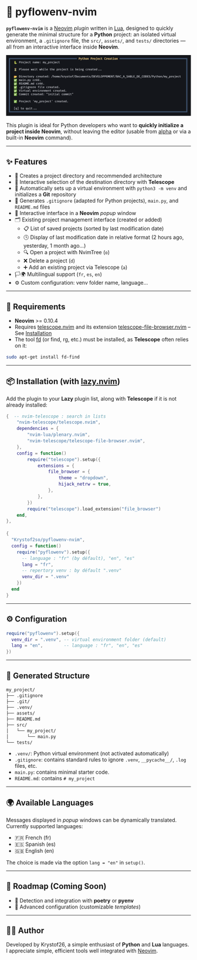# 🐍 pyflowenv-nvim

**`pyflowenv-nvim`** is a [Neovim](https://neovim.io/) *plugin* written in [Lua](https://www.lua.org/), designed to quickly generate the minimal structure for a **Python** project: an isolated virtual environment, a `.gitignore` file, the `src/`, `assets/`, and `tests/` directories — all from an interactive interface inside **Neovim**.

![demo](./assets/screenshot_en.png)

This plugin is ideal for Python developers who want to **quickly initialize a project inside Neovim**, without leaving the editor (usable from [alpha](https://github.com/goolord/alpha-nvim) or via a built-in **Neovim** command).

---

## ✨ Features

- 📁 Creates a project directory and recommended architecture
- 📂 Interactive selection of the destination directory with **Telescope**
- 🐍 Automatically sets up a virtual environment with `python3 -m venv` and initializes a **Git** repository
- 🧾 Generates `.gitignore` (adapted for Python projects), `main.py`, and `README.md` files
- 💬 Interactive interface in a **Neovim** *popup* window
- 🗂️ Existing project management interface (created or added)
    - 📋 List of saved projects (sorted by last modification date)
    - 🕓 Display of last modification date in relative format (2 hours ago, yesterday, 1 month ago...)
    - 🔍 Open a project with NvimTree (`o`)
    - ❌ Delete a project (`d`)
    - ➕ Add an existing project via Telescope (`a`)
- 🏳️‍🌍 Multilingual support (`fr`, `es`, `en`)
- ⚙️ Custom configuration: venv folder name, language...

---

## 🔗 Requirements

- **Neovim** >= 0.10.4
- Requires [telescope.nvim](https://github.com/nvim-telescope/telescope.nvim) and its extension [telescope-file-browser.nvim](https://github.com/nvim-telescope/telescope-file-browser.nvim) – See [Installation](https://github.com/Krystof2so/pyflowenv-nvim?tab=readme-ov-file#-installation-with-lazynvim)
- The tool [fd](https://github.com/sharkdp/fd) (or find, rg, etc.) must be installed, as **Telescope** often relies on it:
```bash
sudo apt-get install fd-find
```

---

## 📦 Installation (with [lazy.nvim](https://github.com/folke/lazy.nvim))

Add the plugin to your **Lazy** plugin list, along with **Telescope** if it is not already installed:

```lua
{  -- nvim-telescope : search in lists
    "nvim-telescope/telescope.nvim",
    dependencies = {
        "nvim-lua/plenary.nvim",
        "nvim-telescope/telescope-file-browser.nvim",
    },
    config = function()
        require("telescope").setup({
            extensions = {
                file_browser = {
                    theme = "dropdown",
                    hijack_netrw = true,
                },
            },
        })
        require("telescope").load_extension("file_browser")
    end,
},   

{
  "Krystof2so/pyflowenv-nvim",
  config = function()
    require("pyflowenv").setup({
      -- language : "fr" (by défault), "en", "es"
      lang = "fr",
      -- repertory venv : by défault ".venv"
      venv_dir = ".venv"
    })
  end
}
```
---

## ⚙️ Configuration

```lua
require("pyflowenv").setup({
  venv_dir = ".venv", -- virtual environment folder (default)
  lang = "en",        -- language : "fr", "en", "es"
})
```
---

## 📂 Generated Structure

```
my_project/
├── .gitignore
├── .git/
├── .venv/
├── assets/
├── README.md
├── src/
│   └── my_project/
│       └── main.py
└── tests/
```

- `.venv/`: Python virtual environment (not activated automatically)  
- `.gitignore`: contains standard rules to ignore `.venv`, `__pycache__/`, `.log` files, etc.
- `main.py`: contains minimal starter code.
- `README.md`: contains `# my_project`

---

## 🌍 Available Languages

Messages displayed in *popup* windows can be dynamically translated.  
Currently supported languages:

- 🇫🇷 French (fr)  
- 🇪🇸 Spanish (es)  
- 🇬🇧 English (en)  

The choice is made via the option `lang = "en"` in `setup()`.

---

## 🔭 Roadmap (Coming Soon)

- 🧪 Detection and integration with **poetry** or **pyenv**
- 🔧 Advanced configuration (customizable *templates*)

---

## 👨‍💻 Author

Developed by Krystof26, a simple enthusiast of **Python** and **Lua** languages. I appreciate simple, efficient tools well integrated with [Neovim](https://neovim.io/).

